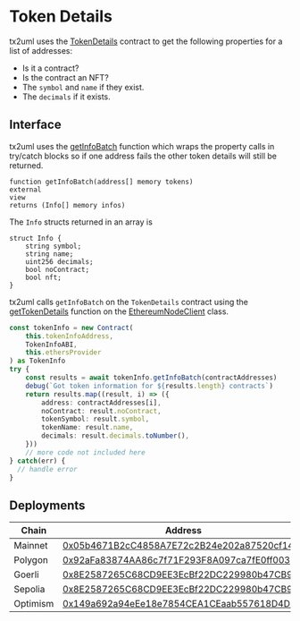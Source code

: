 # Token Details

tx2uml uses the [TokenDetails](./TokenInfo.sol) contract to get the following properties for a list of addresses:
* Is it a contract?
* Is the contract an NFT?
* The `symbol` and `name` if they exist.
* The `decimals` if it exists.

## Interface

tx2uml uses the [getInfoBatch](./TokenInfo.sol#L37) function which wraps the property calls in try/catch blocks so if one address fails the other token details will still be returned.

```Solidity
function getInfoBatch(address[] memory tokens)
external
view
returns (Info[] memory infos)
```

The `Info` structs returned in an array is

```Solidity
struct Info {
    string symbol;
    string name;
    uint256 decimals;
    bool noContract;
    bool nft;
}
```

tx2uml calls `getInfoBatch` on the `TokenDetails` contract using the [getTokenDetails](../ts/clients/EthereumNodeClient.ts#06) function on the [EthereumNodeClient](../ts/clients/EthereumNodeClient.ts) class.

```ts
const tokenInfo = new Contract(
    this.tokenInfoAddress,
    TokenInfoABI,
    this.ethersProvider
) as TokenInfo
try {
    const results = await tokenInfo.getInfoBatch(contractAddresses)
    debug(`Got token information for ${results.length} contracts`)
    return results.map((result, i) => ({
        address: contractAddresses[i],
        noContract: result.noContract,
        tokenSymbol: result.symbol,
        tokenName: result.name,
        decimals: result.decimals.toNumber(),
    }))
    // more code not included here
} catch(err) {
  // handle error
}
```

## Deployments

| Chain | Address |
| --- | --- |
| Mainnet | [0x05b4671B2cC4858A7E72c2B24e202a87520cf14e](https://etherscan.io/address/0x05b4671b2cc4858a7e72c2b24e202a87520cf14e#code) | 
| Polygon | [0x92aFa83874AA86c7f71F293F8A097ca7fE0ff003](https://polygonscan.com/address/0x92aFa83874AA86c7f71F293F8A097ca7fE0ff003#code) |
| Goerli | [0x8E2587265C68CD9EE3EcBf22DC229980b47CB960](https://goerli.etherscan.io/address/0x8E2587265C68CD9EE3EcBf22DC229980b47CB960#code) |
| Sepolia | [0x8E2587265C68CD9EE3EcBf22DC229980b47CB960](https://sepolia.etherscan.io/address/0x8E2587265C68CD9EE3EcBf22DC229980b47CB960#code) |
| Optimism | [0x149a692a94eEe18e7854CEA1CEaab557618D4D46](https://optimistic.etherscan.io/address/0x149a692a94eEe18e7854CEA1CEaab557618D4D46#code) |

